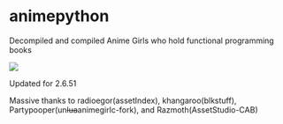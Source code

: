 # animepython
 Decompiled and compiled Anime Girls who hold functional programming books
 
 ![](https://github.com/TheLostTree/AnimeGirlsHoldingFunctionalProgrammingFiles/blob/main/Megumin_Holding_C_Programming_Language.jpeg)


Updated for 2.6.51


 Massive thanks to radioegor(assetIndex), khangaroo(blkstuff), Partypooper(un~~lua~~animegirlc-fork), and Razmoth(AssetStudio-CAB)

